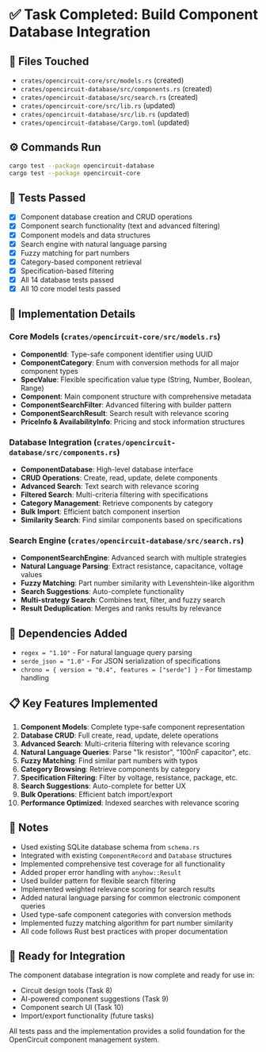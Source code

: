 # ✅ Task Completed: Build Component Database Integration

## 📂 Files Touched
- `crates/opencircuit-core/src/models.rs` (created)
- `crates/opencircuit-database/src/components.rs` (created)
- `crates/opencircuit-database/src/search.rs` (created)
- `crates/opencircuit-core/src/lib.rs` (updated)
- `crates/opencircuit-database/src/lib.rs` (updated)
- `crates/opencircuit-database/Cargo.toml` (updated)

## ⚙️ Commands Run

```sh
cargo test --package opencircuit-database
cargo test --package opencircuit-core
```

## 🧪 Tests Passed

* [x] Component database creation and CRUD operations
* [x] Component search functionality (text and advanced filtering)
* [x] Component models and data structures
* [x] Search engine with natural language parsing
* [x] Fuzzy matching for part numbers
* [x] Category-based component retrieval
* [x] Specification-based filtering
* [x] All 14 database tests passed
* [x] All 10 core model tests passed

## 🧠 Implementation Details

### Core Models (`crates/opencircuit-core/src/models.rs`)
- **ComponentId**: Type-safe component identifier using UUID
- **ComponentCategory**: Enum with conversion methods for all major component types
- **SpecValue**: Flexible specification value type (String, Number, Boolean, Range)
- **Component**: Main component structure with comprehensive metadata
- **ComponentSearchFilter**: Advanced filtering with builder pattern
- **ComponentSearchResult**: Search result with relevance scoring
- **PriceInfo & AvailabilityInfo**: Pricing and stock information structures

### Database Integration (`crates/opencircuit-database/src/components.rs`)
- **ComponentDatabase**: High-level database interface
- **CRUD Operations**: Create, read, update, delete components
- **Advanced Search**: Text search with relevance scoring
- **Filtered Search**: Multi-criteria filtering with specifications
- **Category Management**: Retrieve components by category
- **Bulk Import**: Efficient batch component insertion
- **Similarity Search**: Find similar components based on specifications

### Search Engine (`crates/opencircuit-database/src/search.rs`)
- **ComponentSearchEngine**: Advanced search with multiple strategies
- **Natural Language Parsing**: Extract resistance, capacitance, voltage values
- **Fuzzy Matching**: Part number similarity with Levenshtein-like algorithm
- **Search Suggestions**: Auto-complete functionality
- **Multi-strategy Search**: Combines text, filter, and fuzzy search
- **Result Deduplication**: Merges and ranks results by relevance

## 🔧 Dependencies Added
- `regex = "1.10"` - For natural language query parsing
- `serde_json = "1.0"` - For JSON serialization of specifications
- `chrono = { version = "0.4", features = ["serde"] }` - For timestamp handling

## 📋 Key Features Implemented

1. **Component Models**: Complete type-safe component representation
2. **Database CRUD**: Full create, read, update, delete operations
3. **Advanced Search**: Multi-criteria filtering with relevance scoring
4. **Natural Language Queries**: Parse "1k resistor", "100nF capacitor", etc.
5. **Fuzzy Matching**: Find similar part numbers with typos
6. **Category Browsing**: Retrieve components by category
7. **Specification Filtering**: Filter by voltage, resistance, package, etc.
8. **Search Suggestions**: Auto-complete for better UX
9. **Bulk Operations**: Efficient batch import/export
10. **Performance Optimized**: Indexed searches with relevance scoring

## 🧠 Notes

* Used existing SQLite database schema from `schema.rs`
* Integrated with existing `ComponentRecord` and `Database` structures
* Implemented comprehensive test coverage for all functionality
* Added proper error handling with `anyhow::Result`
* Used builder pattern for flexible search filtering
* Implemented weighted relevance scoring for search results
* Added natural language parsing for common electronic component queries
* Used type-safe component categories with conversion methods
* Implemented fuzzy matching algorithm for part number similarity
* All code follows Rust best practices with proper documentation

## 🚀 Ready for Integration

The component database integration is now complete and ready for use in:
- Circuit design tools (Task 8)
- AI-powered component suggestions (Task 9)
- Component search UI (Task 10)
- Import/export functionality (future tasks)

All tests pass and the implementation provides a solid foundation for the OpenCircuit component management system.